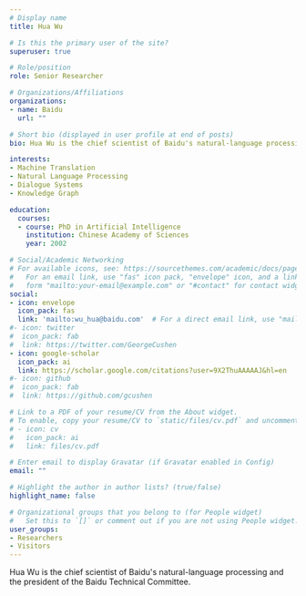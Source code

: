 ```yaml
---
# Display name
title: Hua Wu

# Is this the primary user of the site?
superuser: true

# Role/position
role: Senior Researcher

# Organizations/Affiliations
organizations:
- name: Baidu
  url: ""

# Short bio (displayed in user profile at end of posts)
bio: Hua Wu is the chief scientist of Baidu's natural-language processing and the president of the Baidu Technical Committee.

interests:
- Machine Translation
- Natural Language Processing
- Dialogue Systems
- Knowledge Graph

education:
  courses:
  - course: PhD in Artificial Intelligence
    institution: Chinese Academy of Sciences
    year: 2002

# Social/Academic Networking
# For available icons, see: https://sourcethemes.com/academic/docs/page-builder/#icons
#   For an email link, use "fas" icon pack, "envelope" icon, and a link in the
#   form "mailto:your-email@example.com" or "#contact" for contact widget.
social:
- icon: envelope
  icon_pack: fas
  link: 'mailto:wu_hua@baidu.com'  # For a direct email link, use "mailto:test@example.org".
#- icon: twitter
#  icon_pack: fab
#  link: https://twitter.com/GeorgeCushen
- icon: google-scholar
  icon_pack: ai
  link: https://scholar.google.com/citations?user=9X2ThuAAAAAJ&hl=en
#- icon: github
#  icon_pack: fab
#  link: https://github.com/gcushen

# Link to a PDF of your resume/CV from the About widget.
# To enable, copy your resume/CV to `static/files/cv.pdf` and uncomment the lines below.
# - icon: cv
#   icon_pack: ai
#   link: files/cv.pdf

# Enter email to display Gravatar (if Gravatar enabled in Config)
email: ""

# Highlight the author in author lists? (true/false)
highlight_name: false

# Organizational groups that you belong to (for People widget)
#   Set this to `[]` or comment out if you are not using People widget.
user_groups:
- Researchers
- Visitors
---
```


Hua Wu is the chief scientist of Baidu's natural-language processing and the president of the Baidu Technical Committee.
